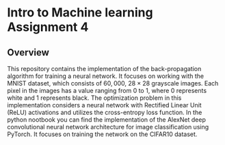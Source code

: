 # Intro to Machine learning Assignment 4
## Overview 
This repository contains the implementation of the back-propagation algorithm for training a neural network. 
It focuses on working with the MNIST dataset, which consists of $60,000$,  $28\times 28$ grayscale images.
Each pixel in the images has a value ranging from $0$ to $1$, where $0$ represents white and $1$ represents black.
The optimization problem in this implementation considers a neural network with Rectified Linear Unit (ReLU) activations and utilizes the cross-entropy loss function.
In the python nootbook you can find the implementation of the AlexNet deep convolutional neural network architecture for image classification using PyTorch.
It focuses on training the network on the CIFAR10 dataset.
